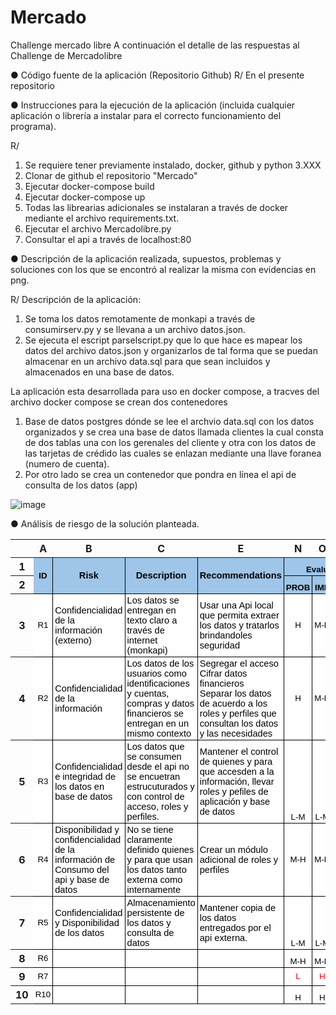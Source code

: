 # Mercado
Challenge mercado libre
A continuación el detalle de las respuestas al Challenge de Mercadolibre

● Código fuente de la aplicación (Repositorio Github)
R/ En el presente repositorio

● Instrucciones para la ejecución de la aplicación (incluida cualquier aplicación o librería a
instalar para el correcto funcionamiento del programa).

R/ 
1. Se requiere tener previamente instalado, docker, github y python 3.XXX
2. Clonar de github el repositorio "Mercado"
3. Ejecutar docker-compose build
4. Ejecutar docker-compose up
5. Todas las librearias adicionales se instalaran a través de docker mediante el archivo requirements.txt.
6. Ejecutar el archivo Mercadolibre.py
7. Consultar el api a través de localhost:80


● Descripción de la aplicación realizada, supuestos, problemas y soluciones con los que se
encontró al realizar la misma con evidencias en png.

R/
Descripción de la aplicación:
1. Se toma los datos remotamente de monkapi a través de consumirserv.py y se llevana a un archivo datos.json.
2. Se ejecuta el escript parselscript.py que lo que hace es mapear los datos del archivo datos.json y organizarlos de tal forma que se puedan almacenar en un archivo data.sql para que sean incluidos y almacenados en una base de datos.

La aplicación esta desarrollada para uso en docker compose, a tracves del archivo docker compose se crean dos contenedores
1. Base de datos postgres dónde se lee el archvio data.sql con los datos organizados y se crea una base de datos llamada clientes la cual consta de dos tablas una con los  gerenales del cliente y otra con los datos de las tarjetas de crédido  las cuales se enlazan mediante una llave foranea (numero de cuenta).
2. Por otro lado se crea un contenedor que pondra en línea el api de consulta de los datos (app)

![image](https://github.com/betanc/Mercado/assets/48939055/e5b66ead-20d1-47ea-abc8-5cc3e766dc3e)


● Análisis de riesgo de la solución planteada.




<meta http-equiv="Content-Type" content="text/html; charset=utf-8"><link type="text/css" rel="stylesheet" href="resources/sheet.css" >
<style type="text/css">.ritz .waffle a { color: inherit; }.ritz .waffle .s10{border-bottom:1px SOLID #000000;border-right:1px SOLID #000000;background-color:#ffffff;text-align:center;color:#ff0000;font-family:'Arial';font-size:10pt;vertical-align:middle;white-space:nowrap;direction:ltr;padding:2px 3px 2px 3px;}.ritz .waffle .s8{border-bottom:1px SOLID #000000;border-right:1px SOLID #000000;background-color:#fbbc04;text-align:center;color:#fbbc04;font-family:'Arial';font-size:10pt;vertical-align:middle;white-space:nowrap;direction:ltr;padding:2px 3px 2px 3px;}.ritz .waffle .s2{border-bottom:1px SOLID #000000;border-right:1px SOLID #000000;background-color:#9fc5e8;text-align:center;font-weight:bold;color:#000000;font-family:'Arial';font-size:10pt;vertical-align:bottom;white-space:nowrap;direction:ltr;padding:2px 3px 2px 3px;}.ritz .waffle .s7{border-bottom:1px SOLID #000000;border-right:1px SOLID #000000;background-color:#ffffff;text-align:center;color:#000000;font-family:'Arial';font-size:10pt;vertical-align:bottom;white-space:nowrap;direction:ltr;padding:2px 3px 2px 3px;}.ritz .waffle .s0{border-bottom:1px SOLID #000000;border-right:1px SOLID #000000;background-color:#9fc5e8;text-align:center;font-weight:bold;color:#000000;font-family:'Arial';font-size:10pt;vertical-align:middle;white-space:nowrap;direction:ltr;padding:2px 3px 2px 3px;}.ritz .waffle .s5{border-bottom:1px SOLID #000000;border-right:1px SOLID #000000;background-color:#ffffff;text-align:center;color:#000000;font-family:'Arial';font-size:10pt;vertical-align:middle;white-space:nowrap;direction:ltr;padding:2px 3px 2px 3px;}.ritz .waffle .s1{border-bottom:1px SOLID #000000;border-right:1px SOLID #000000;background-color:#9fc5e8;text-align:center;font-weight:bold;color:#000000;font-family:'Arial';font-size:11pt;vertical-align:middle;white-space:normal;overflow:hidden;word-wrap:break-word;direction:ltr;padding:2px 3px 2px 3px;}.ritz .waffle .s3{border-bottom:1px SOLID #000000;border-right:1px SOLID #000000;background-color:#ffffff;text-align:center;color:#000000;font-family:'Arial';font-size:10pt;vertical-align:middle;white-space:normal;overflow:hidden;word-wrap:break-word;direction:ltr;padding:2px 3px 2px 3px;}.ritz .waffle .s9{border-bottom:1px SOLID #000000;border-right:1px SOLID #000000;background-color:#ff6d01;text-align:center;color:#ff6d01;font-family:'Arial';font-size:10pt;vertical-align:middle;white-space:nowrap;direction:ltr;padding:2px 3px 2px 3px;}.ritz .waffle .s6{border-bottom:1px SOLID #000000;border-right:1px SOLID #000000;background-color:#cc0000;text-align:center;color:#cc0000;font-family:'Arial';font-size:10pt;vertical-align:middle;white-space:nowrap;direction:ltr;padding:2px 3px 2px 3px;}.ritz .waffle .s4{border-bottom:1px SOLID #000000;border-right:1px SOLID #000000;background-color:#ffffff;text-align:left;color:#000000;font-family:'Arial';font-size:11pt;vertical-align:middle;white-space:normal;overflow:hidden;word-wrap:break-word;direction:ltr;padding:2px 3px 2px 3px;}</style><div class="ritz grid-container" dir="ltr"><table class="waffle" cellspacing="0" cellpadding="0"><thead><tr><th class="row-header freezebar-origin-ltr"></th><th id="2109673975C0" style="width:100px;" class="column-headers-background">A</th><th id="2109673975C1" style="width:254px;" class="column-headers-background">B</th><th id="2109673975C2" style="width:432px;" class="column-headers-background">C</th><th id="2109673975C4" style="width:437px;" class="column-headers-background">E</th><th id="2109673975C13" style="width:100px;" class="column-headers-background">N</th><th id="2109673975C14" style="width:100px;" class="column-headers-background">O</th><th id="2109673975C15" style="width:100px;" class="column-headers-background">P</th></tr></thead><tbody><tr style="height: 20px"><th id="2109673975R0" style="height: 20px;" class="row-headers-background"><div class="row-header-wrapper" style="line-height: 20px">1</div></th><td class="s0" dir="ltr" rowspan="2">ID</td><td class="s1" rowspan="2">Risk</td><td class="s1" rowspan="2">Description</td><td class="s1" rowspan="2">Recommendations</td><td class="s2" dir="ltr" colspan="3">Evaluation</td></tr><tr style="height: 20px"><th id="2109673975R1" style="height: 20px;" class="row-headers-background"><div class="row-header-wrapper" style="line-height: 20px">2</div></th><td class="s2">PROB</td><td class="s2">IMP</td><td class="s2">WM</td></tr><tr style="height: 20px"><th id="2109673975R2" style="height: 20px;" class="row-headers-background"><div class="row-header-wrapper" style="line-height: 20px">3</div></th><td class="s3" dir="ltr">R1</td><td class="s4" dir="ltr">Confidencialidad de la información (externo)</td><td class="s4" dir="ltr">Los datos se entregan en texto claro a través de internet (monkapi)</td><td class="s4" dir="ltr">Usar una Api local que permita extraer los datos y tratarlos brindandoles seguridad</td><td class="s5" dir="ltr">H</td><td class="s5" dir="ltr">M-H</td><td class="s6" dir="ltr">H M-H</td></tr><tr style="height: 20px"><th id="2109673975R3" style="height: 20px;" class="row-headers-background"><div class="row-header-wrapper" style="line-height: 20px">4</div></th><td class="s3" dir="ltr">R2</td><td class="s4" dir="ltr">Confidencialidad de la información </td><td class="s4" dir="ltr">Los datos de los usuarios como identificaciones y cuentas, compras y datos financieros se entregan en un mismo contexto</td><td class="s4" dir="ltr">Segregar el acceso<br>Cifrar datos financieros<br>Separar los datos de acuerdo a los roles y perfiles que consultan los datos y las necesidades</td><td class="s5" dir="ltr">H</td><td class="s5" dir="ltr">M-H</td><td class="s6" dir="ltr">H M-H</td></tr><tr style="height: 20px"><th id="2109673975R4" style="height: 20px;" class="row-headers-background"><div class="row-header-wrapper" style="line-height: 20px">5</div></th><td class="s3" dir="ltr">R3</td><td class="s4" dir="ltr">Confidencialidad e integridad de los datos en base de datos</td><td class="s4" dir="ltr">Los datos que se consumen desde el api no se encuetran estrucuturados y con control de acceso, roles y perfiles.</td><td class="s4" dir="ltr">Mantener el control de quienes y para que accesden a la información, llevar roles y pefiles de aplicación y base de datos</td><td class="s7" dir="ltr">L-M</td><td class="s7" dir="ltr">L-M</td><td class="s8" dir="ltr">L-M L-M</td></tr><tr style="height: 20px"><th id="2109673975R5" style="height: 20px;" class="row-headers-background"><div class="row-header-wrapper" style="line-height: 20px">6</div></th><td class="s3" dir="ltr">R4</td><td class="s4" dir="ltr">Disponibilidad y confidencialidad de la información de Consumo del api y base de datos</td><td class="s4" dir="ltr">No se tiene claramente definido quienes y para que usan los datos tanto externa como internamente </td><td class="s4" dir="ltr">Crear un módulo adicional de roles y perfiles</td><td class="s5" dir="ltr">M-H</td><td class="s5" dir="ltr">M-H</td><td class="s9" dir="ltr">M-H M-H</td></tr><tr style="height: 20px"><th id="2109673975R6" style="height: 20px;" class="row-headers-background"><div class="row-header-wrapper" style="line-height: 20px">7</div></th><td class="s3" dir="ltr">R5</td><td class="s4" dir="ltr">Confidencialidad y Disponibilidad de los datos</td><td class="s4" dir="ltr">Almacenamiento persistente de los datos y consulta de datos</td><td class="s4" dir="ltr">Mantener copia de los datos entregados por el api externa.</td><td class="s7" dir="ltr">L-M</td><td class="s7" dir="ltr">L-M</td><td class="s8" dir="ltr">L-M L-M</td></tr><tr style="height: 20px"><th id="2109673975R7" style="height: 20px;" class="row-headers-background"><div class="row-header-wrapper" style="line-height: 20px">8</div></th><td class="s3" dir="ltr">R6</td><td class="s4" dir="ltr"></td><td class="s4" dir="ltr"></td><td class="s4"></td><td class="s7" dir="ltr">M-H</td><td class="s7" dir="ltr">M-H</td><td class="s9" dir="ltr">M-H M-H</td></tr><tr style="height: 20px"><th id="2109673975R8" style="height: 20px;" class="row-headers-background"><div class="row-header-wrapper" style="line-height: 20px">9</div></th><td class="s3" dir="ltr">R7</td><td class="s4" dir="ltr"></td><td class="s4" dir="ltr"></td><td class="s4" dir="ltr"></td><td class="s10" dir="ltr">L</td><td class="s10" dir="ltr">H</td><td class="s9" dir="ltr">L H</td></tr><tr style="height: 20px"><th id="2109673975R9" style="height: 20px;" class="row-headers-background"><div class="row-header-wrapper" style="line-height: 20px">10</div></th><td class="s3" dir="ltr">R10</td><td class="s4" dir="ltr"></td><td class="s4" dir="ltr"></td><td class="s4" dir="ltr"></td><td class="s7" dir="ltr">H</td><td class="s7" dir="ltr">H</td><td class="s6" dir="ltr">H H</td></tr></tbody></table></div>
